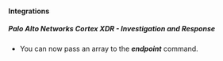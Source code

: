 
#### Integrations
##### Palo Alto Networks Cortex XDR - Investigation and Response
- You can now pass an array to the ***endpoint*** command.